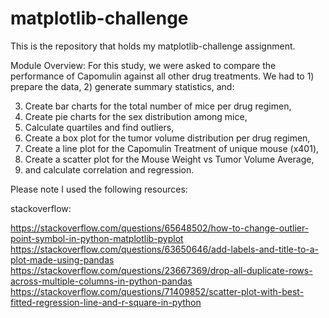 # matplotlib-challenge

This is the repository that holds my matplotlib-challenge assignment.

Module Overview: For this study, we were asked to compare the performance of Capomulin against all other drug treatments. We had to 1) prepare the data, 2) generate summary statistics, and: 

3) Create bar charts for the total number of mice per drug regimen,
4) Create pie charts for the sex distribution among mice,
5) Calculate quartiles and find outliers,
6) Create a box plot for the tumor volume distribution per drug regimen,
7) Create a line plot for the Capomulin Treatment of unique mouse (x401),
8) Create a scatter plot for the Mouse Weight vs Tumor Volume Average,
9) and calculate correlation and regression.

Please note I used the following resources:

stackoverflow:

https://stackoverflow.com/questions/65648502/how-to-change-outlier-point-symbol-in-python-matplotlib-pyplot
https://stackoverflow.com/questions/63650646/add-labels-and-title-to-a-plot-made-using-pandas
https://stackoverflow.com/questions/23667369/drop-all-duplicate-rows-across-multiple-columns-in-python-pandas
https://stackoverflow.com/questions/71409852/scatter-plot-with-best-fitted-regression-line-and-r-square-in-python
